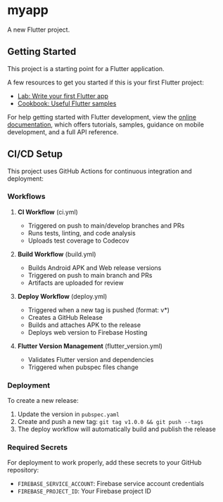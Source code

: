 # myapp

A new Flutter project.

## Getting Started

This project is a starting point for a Flutter application.

A few resources to get you started if this is your first Flutter project:

- [Lab: Write your first Flutter app](https://docs.flutter.dev/get-started/codelab)
- [Cookbook: Useful Flutter samples](https://docs.flutter.dev/cookbook)

For help getting started with Flutter development, view the
[online documentation](https://docs.flutter.dev/), which offers tutorials,
samples, guidance on mobile development, and a full API reference.

## CI/CD Setup

This project uses GitHub Actions for continuous integration and deployment:

### Workflows

1. **CI Workflow** (ci.yml)
   - Triggered on push to main/develop branches and PRs
   - Runs tests, linting, and code analysis
   - Uploads test coverage to Codecov

2. **Build Workflow** (build.yml)
   - Builds Android APK and Web release versions
   - Triggered on push to main branch and PRs
   - Artifacts are uploaded for review

3. **Deploy Workflow** (deploy.yml)
   - Triggered when a new tag is pushed (format: v*)
   - Creates a GitHub Release
   - Builds and attaches APK to the release
   - Deploys web version to Firebase Hosting

4. **Flutter Version Management** (flutter_version.yml)
   - Validates Flutter version and dependencies
   - Triggered when pubspec files change

### Deployment

To create a new release:
1. Update the version in `pubspec.yaml`
2. Create and push a new tag: `git tag v1.0.0 && git push --tags`
3. The deploy workflow will automatically build and publish the release

### Required Secrets

For deployment to work properly, add these secrets to your GitHub repository:
- `FIREBASE_SERVICE_ACCOUNT`: Firebase service account credentials
- `FIREBASE_PROJECT_ID`: Your Firebase project ID
